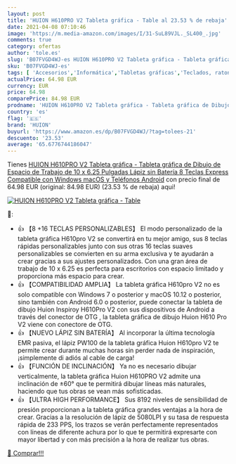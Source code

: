 ```yaml
---
layout: post
title: 'HUION H610PRO V2 Tableta gráfica - Table al 23.53 % de rebaja'
date: 2021-04-08 07:10:46
image: 'https://m.media-amazon.com/images/I/31-SuL89VJL._SL400_.jpg'
comments: true
category: ofertas
author: 'tole.es'
slug: 'B07FVGD4WJ-es HUION H610PRO V2 Tableta gráfica - Tableta gráfica de...'
sku: 'B07FVGD4WJ-es'
tags: [ 'Accesorios','Informática','Tabletas gráficas','Teclados, ratones y periféricos de entrada','android','huion', ]
actualPrice: 64.98 EUR
currency: EUR
price: 64.98
comparePrice: 84.98 EUR
prodname: 'HUION H610PRO V2 Tableta gráfica - Tableta gráfica de Dibujo de Espacio de Trabajo de 10 x 6.25 Pulgadas  Lápiz sin Batería  8 Teclas Express  Compatible con Windows  macOS y Teléfonos Android'
country: 'es'
flag: '🇪🇸'
brand: 'HUION'
buyurl: 'https://www.amazon.es/dp/B07FVGD4WJ/?tag=tolees-21'
descuento: '23.53'
average: '65.6776744186047'
---
```


Tienes [HUION H610PRO V2 Tableta gráfica - Tableta gráfica de Dibujo de Espacio de Trabajo de 10 x 6.25 Pulgadas  Lápiz sin Batería  8 Teclas Express  Compatible con Windows  macOS y Teléfonos Android](https://www.amazon.es/dp/B07FVGD4WJ/?tag=tolees-21) con precio final de  64.98 EUR (original: 84.98 EUR) (23.53 %  de rebaja) aqui!

[![HUION H610PRO V2 Tableta gráfica - Table](https://m.media-amazon.com/images/I/31-SuL89VJL._SL400_.jpg)](https://www.amazon.es/dp/B07FVGD4WJ/?tag=tolees-21)

🔎:

- 👍 【8 +16 TECLAS PERSONALIZABLES】 El modo personalizado de la tableta gráfica H610pro V2 se convertirá en tu mejor amigo, sus 8 teclas rápidas personalizables junto con sus otras 16 teclas suaves personalizables se convierten en su arma exclusiva y te ayudarán a crear gracias a sus ajustes personalizados. Con una gran área de trabajo de 10 x 6.25 es perfecta para escritorios con espacio limitado y proporciona más espacio para crear.
- 👍 【COMPATIBILIDAD AMPLIA】 La tableta gráfica H610pro V2 no es solo compatible con Windows 7 o posterior y macOS 10.12 o posterior, sino también con Android 6.0 o posterior, puede conectar la tableta de dibujo Huion Inspiroy H610Pro V2 con sus dispositivos de Android a través del conector de OTG , la tableta gráfica de dibujo Huion H610 Pro V2 viene con conectore de OTG.
- 👍 【NUEVO LÁPIZ SIN BATERÍA】 Al incorporar la última tecnología EMR pasiva, el lápiz PW100 de la tableta gráfica Huion H610pro V2 te permite crear durante muchas horas sin perder nada de inspiración, ¡simplemente di adiós al cable de carga!
- 👍 【FUNCIÓN DE INCLINACIÓN】 Ya no es necesario dibujar verticalmente, la tableta gráfica Huion H610PRO V2 admite una inclinación de ±60° que te permitirá dibujar líneas más naturales, haciendo que tus obras se vean más sofisticadas.
- 👍 【ULTRA HIGH PERFORMANCE】 Sus 8192 niveles de sensibilidad de presión proporcionan a la tableta gráfica grandes ventajas a la hora de crear. Gracias a la resolución de lápiz de 5080LPI y su tasa de respuesta rápida de 233 PPS, los trazos se verán perfectamente representados con líneas de diferente achura por lo que te permitirá expresarte con mayor libertad y con más precisión a la hora de realizar tus obras.

[🛒 Comprar!!!](https://www.amazon.es/dp/B07FVGD4WJ/?tag=tolees-21)

